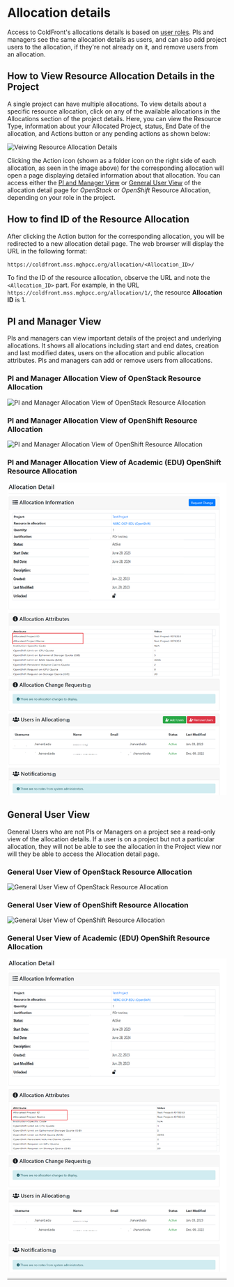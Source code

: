 # Allocation details

Access to ColdFront's allocations details is based on [user roles](manage-users-to-a-project.md#user-roles).
PIs and managers see the same allocation details as users, and can also add
project users to the allocation, if they're not already on it, and remove users
from an allocation.

## How to View Resource Allocation Details in the Project

A single project can have multiple allocations. To view details about a specific
resource allocation, click on any of the available allocations in the Allocations
section of the project details. Here, you can view the Resource Type, information
about your Allocated Project, status, End Date of the allocation, and Actions
button or any pending actions as shown below:

![Veiwing Resource Allocation Details](images/viewing_resource_allocation_details.png)

Clicking the Action icon (shown as a folder icon on the right side of each allocation,
as seen in the image above) for the corresponding allocation will open a page
displaying detailed information about that allocation. You can access either the
[PI and Manager View](#pi-and-manager-view) or [General User View](#general-user-view)
of the allocation detail page for _OpenStack_ or _OpenShift_ Resource Allocation,
depending on your role in the project.

## How to find ID of the Resource Allocation

After clicking the Action button for the corresponding allocation, you will be
redirected to a new allocation detail page. The web browser will display the URL
in the following format:

    https://coldfront.mss.mghpcc.org/allocation/<Allocation_ID>/

To find the ID of the resource allocation, observe the URL and note the
`<Allocation_ID>` part. For example, in the URL `https://coldfront.mss.mghpcc.org/allocation/1/`,
the resource **Allocation ID** is 1.

## PI and Manager View

PIs and managers can view important details of the project and underlying
allocations. It shows all allocations including start and end dates, creation
and last modified dates, users on the allocation and public allocation attributes.
PIs and managers can add or remove users from allocations.

### PI and Manager Allocation View of OpenStack Resource Allocation

![PI and Manager Allocation View of OpenStack Resource Allocation](images/coldfront-openstack-allocation-pi-manager-view.png)

### PI and Manager Allocation View of OpenShift Resource Allocation

![PI and Manager Allocation View of OpenShift Resource Allocation](images/coldfront-openshift-allocation-pi-manager-view.png)

### PI and Manager Allocation View of Academic (EDU) OpenShift Resource Allocation

![PI and Manager Allocation View of Academic (EDU) OpenShift Resource Allocation](images/coldfront-openshift-edu-allocation-pi-manager-view.png)

## General User View

General Users who are not PIs or Managers on a project see a read-only view of the
allocation details. If a user is on a project but not a particular allocation, they
will not be able to see the allocation in the Project view nor will they be able
to access the Allocation detail page.

### General User View of OpenStack Resource Allocation

![General User View of OpenStack Resource Allocation](images/coldfront-openstack-allocation-general-user-view.png)

### General User View of OpenShift Resource Allocation

![General User View of OpenShift Resource Allocation](images/coldfront-openshift-allocation-general-user-view.png)

### General User View of Academic (EDU) OpenShift Resource Allocation

![General User View of Academic (EDU) OpenShift Resource Allocation](images/coldfront-openshift-edu-allocation-general-user-view.png)

---
